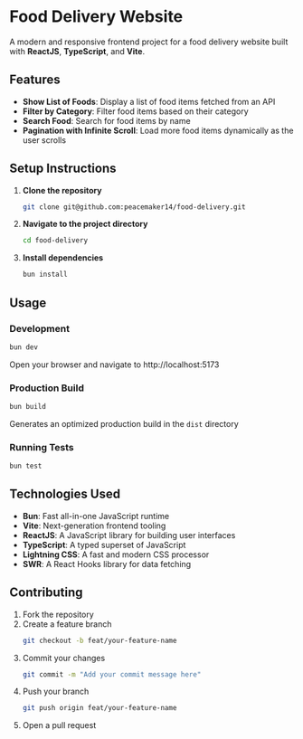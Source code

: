 # Food Delivery Website

A modern and responsive frontend project for a food delivery website built with **ReactJS**, **TypeScript**, and **Vite**.

## Features

- **Show List of Foods**: Display a list of food items fetched from an API
- **Filter by Category**: Filter food items based on their category
- **Search Food**: Search for food items by name
- **Pagination with Infinite Scroll**: Load more food items dynamically as the user scrolls

## Setup Instructions

1. **Clone the repository**

   ```bash
   git clone git@github.com:peacemaker14/food-delivery.git
   ```

2. **Navigate to the project directory**

   ```bash
   cd food-delivery
   ```

3. **Install dependencies**
   ```bash
   bun install
   ```

## Usage

### Development

```bash
bun dev
```

Open your browser and navigate to http://localhost:5173

### Production Build

```bash
bun build
```

Generates an optimized production build in the `dist` directory

### Running Tests

```bash
bun test
```

## Technologies Used

- **Bun**: Fast all-in-one JavaScript runtime
- **Vite**: Next-generation frontend tooling
- **ReactJS**: A JavaScript library for building user interfaces
- **TypeScript**: A typed superset of JavaScript
- **Lightning CSS**: A fast and modern CSS processor
- **SWR**: A React Hooks library for data fetching

## Contributing

1. Fork the repository
2. Create a feature branch
   ```bash
   git checkout -b feat/your-feature-name
   ```
3. Commit your changes
   ```bash
   git commit -m "Add your commit message here"
   ```
4. Push your branch
   ```bash
   git push origin feat/your-feature-name
   ```
5. Open a pull request
